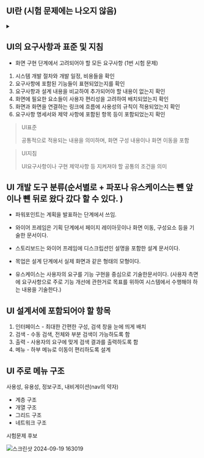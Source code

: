 UI란 (시험 문제에는 나오지 않음)
---
<details>

<summary>   </summary>

사용자가 사용자의 편리성과 가독성을 높여주는 것을 말한다. 즉 사용성을 말한다.

---

- CLI: 텍스트 형태 

- GUI: 그래픽 형태

- NUI: 몸짓, 말소리

  
</details> 

UI의 요구사항과 표준 및 지침
---

- 화면 구현 단계에서 고려되어야 할 모든 요구사항 (1번 시험 문제)

1. 시스템 개발 절차와 개발 일정, 비용들을 확인
2. 요구사항에 포함된 기능들이 표현되었는지를 확인
3. 요구사항과 설계 내용을 비교하여 추가되어야 할 내용이 없는지 확인
4. 화면에 필요한 요소들이 사용자 편리성을 고려하여 배치되었는지 확인
5. 화면과 화면을 연결하는 링크에 흐름에 사용성의 규칙이 적용되었는지 확인
6. 요구사항 명세서와 제약 사항에 포함된 항목 등이 포함되었는지 확인


>  UI표준
> 
>  공통적으로 적용되는 내용을 의미하며, 화면 구성 내용이나 화면 이동을 포함


>  UI지침
> 
>  UI요구사항이나 구현 제약사항 등 지켜져야 할 공통의 조건을 의미


 UI 개발 도구 분류(순서별로 + 파포나 유스케이스는 뺸 앞이나 뺸 뒤로 왔다 갔다 할 수 있다. )
 ---
 
- 파워포인트는 계획을 발표하는 단계에서 쓰임.

- 와이어 프레임은 기획 단계에서 페이지 레이아웃이나 화면 이동, 구성요소 등을 기술한 문서이다.

- 스토리보드는 와이어 프레임에 디스크립션인 설명을 포함한 설계 문서이다.

- 목업은 설계 단계에서 실제 화면과 같은 형태의 모형이다.

- 유스케이스는 사용자의 요구를 기능 구현을 중심으로 기술한문서이다. (사용자 측면에 요구사항으로 주로 기능 개선에 관한거로 목표를 위하여 시스템에서 수행해야 하는 내용을 기술한다.)

UI 설계서에 포함되어야 할 항목
---

1. 인터페이스 - 최대한 간편한 구성, 검색 창을 눈에 띄게 배치
2. 검색 - 수동 검색, 전체와 부분 검색이 가능하도록 함
3. 출력 - 사용자의 요구에 맞게 검색 결과를 출력하도록 함
4. 메뉴 - 하부 메뉴로 이동이 편리하도록 설계


UI 주로 메뉴 구조 
---

사용성, 유용성, 정보구조, 내비게이션(nav의 약자)

- 계층 구조
- 개열 구조
- 그리드 구조
- 네트워크 구조



시험문제 후보 

![스크린샷 2024-09-19 163019](https://github.com/user-attachments/assets/f4abf18c-b8fa-4ca4-8299-2dfbe2adb0e9)













